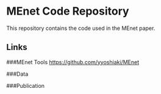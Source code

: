 # MEnet Code Repository
This repository contains the code used in the MEnet paper.

## Links

###MEnet Tools
https://github.com/yyoshiaki/MEnet

###Data

###Publication
